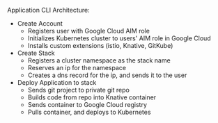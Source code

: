 Application CLI Architecture:
  - Create Account
    - Registers user with Google Cloud AIM role
    - Initializes Kubernetes cluster to users' AIM role in Google Cloud
    - Installs custom extensions (istio, Knative, GitKube)
  - Create Stack
    - Registers a cluster namespace as the stack name
    - Reserves an ip for the namespace
    - Creates a dns record for the ip, and sends it to the user
  - Deploy Application to stack
    - Sends git project to private git repo
    - Builds code from repo into Knative container
    - Sends container to Google Cloud registry
    - Pulls container, and deploys to Kubernetes
